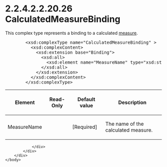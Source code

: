 <html dir="LTR" xmlns:mshelp="http://msdn.microsoft.com/mshelp" xmlns:ddue="http://ddue.schemas.microsoft.com/authoring/2003/5" xmlns:xlink="http://www.w3.org/1999/xlink" xmlns:tool="http://www.microsoft.com/tooltip">
    <head>
        <meta http-equiv="Content-Type" content="text/html; CHARSET=utf-8"></meta>
        <meta name="save" content="history"></meta>
        <title>2.2.4.2.2.20.26 CalculatedMeasureBinding</title>
        <xml>
            <mshelp:toctitle title="2.2.4.2.2.20.26 CalculatedMeasureBinding"></mshelp:toctitle>
            <mshelp:rltitle title="[MS-SSAS]: CalculatedMeasureBinding"></mshelp:rltitle>
            <mshelp:keyword index="A" term="cce806a7-9501-492c-bd71-809f8f7c1658"></mshelp:keyword>
            <mshelp:attr name="DCSext.ContentType" value="open specification"></mshelp:attr>
            <mshelp:attr name="AssetID" value="cce806a7-9501-492c-bd71-809f8f7c1658"></mshelp:attr>
            <mshelp:attr name="TopicType" value="kbRef"></mshelp:attr>
            <mshelp:attr name="DCSext.Title" value="[MS-SSAS]: CalculatedMeasureBinding" />
        </xml>
    </head>
    <body>
        <div id="header">
            <h1 class="heading">2.2.4.2.2.20.26 CalculatedMeasureBinding</h1>
        </div>
        <div id="mainSection">
            <div id="mainBody">
                <div id="allHistory" class="saveHistory"></div>
                <div id="sectionSection0" class="section" name="collapseableSection">
                    

<p>This complex type represents a binding to a calculated <a href="8676f5ce-62d4-4244-a326-634bfed4aba4.md#gt_70548cb6-ef0e-4f2a-8e34-7293a9df8998">measure</a>.</p>

<dl>
<dd>
<div><pre>   &lt;xsd:complexType name=&quot;CalculatedMeasureBinding&quot; &gt;
     &lt;xsd:complexContent&gt;
       &lt;xsd:extension base=&quot;Binding&quot;&gt;
         &lt;xsd:all&gt;
           &lt;xsd:element name=&quot;MeasureName&quot; type=&quot;xsd:string&quot; /&gt;
         &lt;/xsd:all&gt;
       &lt;/xsd:extension&gt;
     &lt;/xsd:complexContent&gt;
   &lt;/xsd:complexType&gt;
</pre></div>
</dd></dl>

<table>
 <thead>
  <tr>
   <th>
   <p>Element</p>
   </th>
   <th>
   <p>Read-Only</p>
   </th>
   <th>
   <p>Default value</p>
   </th>
   <th>
   <p>Description</p>
   </th>
  </tr>
 </thead>
 <tr>
  <td>
  <p>MeasureName</p>
  </td>
  <td>
  <p> </p>
  </td>
  <td>
  <p>[Required]</p>
  </td>
  <td>
  <p>The name of the calculated measure.</p>
  </td>
 </tr>
</table>

<p> </p>


                </div>
            </div>
        </div>
    </body>
</html>
